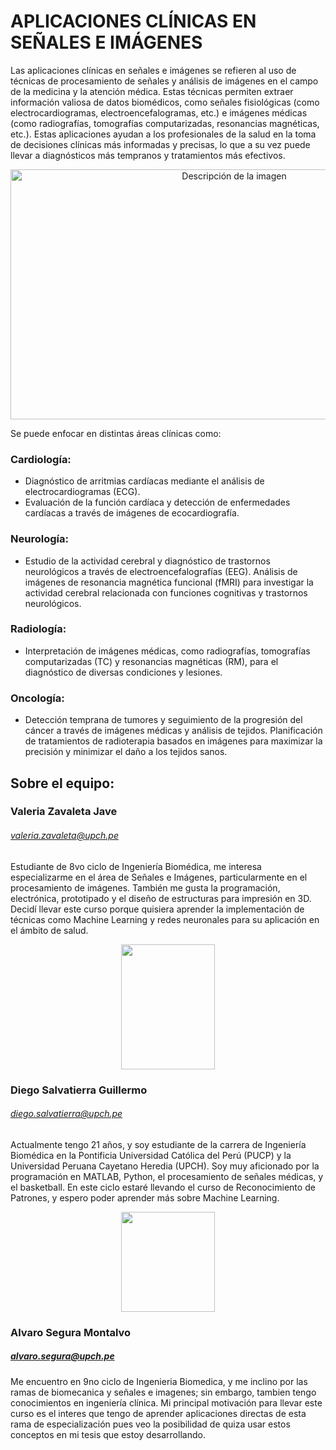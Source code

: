 # APLICACIONES CLÍNICAS EN SEÑALES E IMÁGENES

Las aplicaciones clínicas en señales e imágenes se refieren al uso de técnicas de procesamiento de señales y análisis de imágenes en el campo de la medicina y la atención médica. Estas técnicas permiten extraer información valiosa de datos biomédicos, como señales fisiológicas (como electrocardiogramas, electroencefalogramas, etc.) e imágenes médicas (como radiografías, tomografías computarizadas, resonancias magnéticas, etc.). Estas aplicaciones ayudan a los profesionales de la salud en la toma de decisiones clínicas más informadas y precisas, lo que a su vez puede llevar a diagnósticos más tempranos y tratamientos más efectivos.

<p align="center">
  <img src="https://d100mj7v0l85u5.cloudfront.net/s3fs-public/Banco-de-imagenes.jpg" alt="Descripción de la imagen" width="700" height="400" align="center" >
</p>



Se puede enfocar en distintas áreas clínicas como:

### Cardiología:
- Diagnóstico de arritmias cardíacas mediante el análisis de electrocardiogramas (ECG).
- Evaluación de la función cardíaca y detección de enfermedades cardíacas a través de imágenes de ecocardiografía.

### Neurología:
- Estudio de la actividad cerebral y diagnóstico de trastornos neurológicos a través de electroencefalografías (EEG).
Análisis de imágenes de resonancia magnética funcional (fMRI) para investigar la actividad cerebral relacionada con funciones cognitivas y trastornos neurológicos.

### Radiología:
- Interpretación de imágenes médicas, como radiografías, tomografías computarizadas (TC) y resonancias magnéticas (RM), para el diagnóstico de diversas condiciones y lesiones.

### Oncología:
- Detección temprana de tumores y seguimiento de la progresión del cáncer a través de imágenes médicas y análisis de tejidos.
Planificación de tratamientos de radioterapia basados en imágenes para maximizar la precisión y minimizar el daño a los tejidos sanos.




## Sobre el equipo:
### Valeria Zavaleta Jave
###### valeria.zavaleta@upch.pe
Estudiante de 8vo ciclo de Ingeniería Biomédica, me interesa especializarme en el área de Señales e Imágenes, particularmente en el procesamiento de imágenes. También me gusta la programación, electrónica, prototipado y el diseño de estructuras para impresión en 3D. Decidí llevar este curso porque quisiera aprender la implementación de técnicas como Machine Learning y redes neuronales para su aplicación en el ámbito de salud.

<p align="center"> 
<img src="https://i.postimg.cc/90t9n5z1/val.jpg"  width="150" height="200" align="center">
</p>

### Diego Salvatierra Guillermo
###### diego.salvatierra@upch.pe
Actualmente tengo 21 años, y soy  estudiante de la carrera de Ingeniería Biomédica en la Pontificia Universidad Católica del Perú (PUCP) y la Universidad Peruana Cayetano Heredia (UPCH). Soy muy aficionado por la programación en MATLAB, Python,  el procesamiento de señales médicas, y el basketball. En este ciclo estaré llevando el curso de Reconocimiento de Patrones, y espero poder aprender más sobre Machine Learning. 

<p align="center"> 
<img src="https://i.postimg.cc/htcLnzfd/1655487634285.jpg"  width="150" height="160" align="center">
</p>

### Alvaro Segura Montalvo
##### alvaro.segura@upch.pe

Me encuentro en 9no ciclo de Ingenieria Biomedica, y me inclino por las ramas de biomecanica y señales e imagenes; sin embargo, tambien tengo conocimientos en ingeniería clínica. Mi principal motivación para llevar este curso es el interes que tengo de aprender aplicaciones directas de esta rama de especialización pues veo la posibilidad de quiza usar estos conceptos en mi tesis que estoy desarrollando. 

